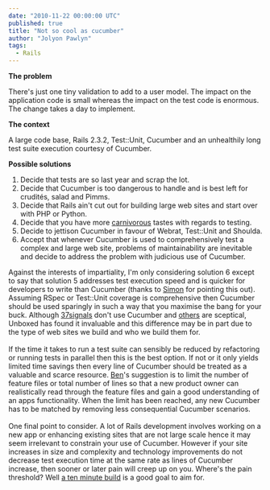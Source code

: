 ```yaml
---
date: "2010-11-22 00:00:00 UTC"
published: true
title: "Not so cool as cucumber"
author: "Jolyon Pawlyn"
tags:
  - Rails
---
```


<p><strong>The problem</strong></p>
<p>There&#39;s just one tiny validation to add to a user model. The impact on the application code is small whereas the impact on the test code is enormous. The change takes a day to implement.</p>
<p><strong>The context</strong></p>
<p>A large code base, Rails 2.3.2, Test::Unit, Cucumber and an unhealthily long test suite execution courtesy of Cucumber.</p>
<p><strong>Possible solutions</strong></p>
<ol>
<li>Decide that tests are so last year and scrap the lot.</li>
<li>Decide that Cucumber is too dangerous to handle and is best left for crudit&eacute;s, salad and Pimms.</li>
<li>Decide that Rails ain&#39;t cut out for building large web sites and start over with PHP or Python.</li>
<li>Decide that you have more <a href="https://github.com/cavalle/steak">carnivorous</a> tastes with regards to testing.</li>
<li>Decide to jettison Cucumber in favour of Webrat, Test::Unit and Shoulda.</li>
<li>Accept that whenever Cucumber is used to comprehensively test a complex and large web site, problems of maintainability are inevitable and decide to address the problem with judicious use of Cucumber.</li>
</ol>
<p>Against the interests of impartiality, I&#39;m only considering solution 6 except to say that solution 5 addresses test execution speed and is quicker for developers to write than Cucumber (thanks to <a href="../../../people/simon-rentzke">Simon</a> for pointing this out). Assuming RSpec or Test::Unit coverage is comprehensive then Cucumber should be used sparingly in such a way that you maximise the bang for your buck. Although <a href="http://37signals.com/svn/posts/2555-podcast-episode-20-programming-roundtable-part-1-of-3">37signals</a> don&#39;t use Cucumber and <a href="http://rubypond.com/blog/you-dont-win-friends-with-salad">others</a> are sceptical, Unboxed has found it invaluable and this difference may be in part due to the type of web sites we build and who we build them for.<br />
<br />
If the time it takes to run a test suite can sensibly be reduced by refactoring or running tests in parallel then this is the best option. If not or it only yields limited time savings then every line of Cucumber should be treated as a valuable and scarce resource. <a href="/people/ben-wong">Ben</a>&#39;s suggestion is to limit the number of feature files or total number of lines so that a new product owner can realistically read through the feature files and gain a good understanding of an apps functionality. When the limit has been reached, any new Cucumber has to be matched by removing less consequential Cucumber scenarios.<br />
&nbsp;<br />
One final point to consider. A lot of Rails development involves working on a new app or enhancing existing sites that are not large scale hence it may seem irrelevant to constrain your use of Cucumber. However if your site increases in size and complexity and technology improvements do not decrease test execution time at the same rate as lines of Cucumber increase, then sooner or later pain will creep up on you. Where&#39;s the pain threshold? Well <a href="http://martinfowler.com/articles/continuousIntegration.html#KeepTheBuildFast">a ten minute build</a> is a good goal to aim for.</p>

